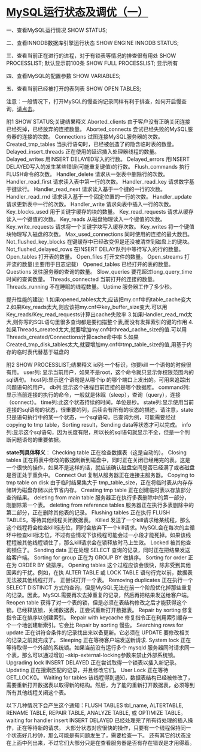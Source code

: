 # [MySQL运行状态及调优（一）](https://www.cnblogs.com/gzgccsu/archive/2013/01/23/2873579.html)

一、查看MySQL运行情况
SHOW STATUS;

二、查看INNODB数据库引擎运行状态
SHOW ENGINE INNODB STATUS;

三、查看当前正在进行的进程，对于有锁表等情况的排查很有用处
SHOW PROCESSLIST; 默认显示前100条
SHOW FULL PROCESSLIST; 显示所有

四、查看MySQL的配置参数
SHOW VARIABLES;

五、查看当前已经被打开的表列表
SHOW OPEN TABLES;

注意：一般情况下，打开MySQL的慢查询记录同样有利于排查，如何开启慢查询，[请点击](http://www.cnblogs.com/gzgccsu/archive/2013/01/23/2873598.html)。

附1 SHOW STATUS;关键结果释义
Aborted_clients 由于客户没有正确关闭连接已经死掉，已经放弃的连接数量。
Aborted_connects 尝试已经失败的MySQL服务器的连接的次数。
Connections 试图连接MySQL服务器的次数。
Created_tmp_tables 当执行语句时，已经被创造了的隐含临时表的数量。
Delayed_insert_threads 正在使用的延迟插入处理器线程的数量。
Delayed_writes 用INSERT DELAYED写入的行数。
Delayed_errors 用INSERT DELAYED写入的发生某些错误(可能重复键值)的行数。
Flush_commands 执行FLUSH命令的次数。
Handler_delete 请求从一张表中删除行的次数。
Handler_read_first 请求读入表中第一行的次数。
Handler_read_key 请求数字基于键读行。
Handler_read_next 请求读入基于一个键的一行的次数。
Handler_read_rnd 请求读入基于一个固定位置的一行的次数。
Handler_update 请求更新表中一行的次数。
Handler_write 请求向表中插入一行的次数。
Key_blocks_used 用于关键字缓存的块的数量。
Key_read_requests 请求从缓存读入一个键值的次数。
Key_reads 从磁盘物理读入一个键值的次数。
Key_write_requests 请求将一个关键字块写入缓存次数。
Key_writes 将一个键值块物理写入磁盘的次数。
Max_used_connections 同时使用的连接的最大数目。
Not_flushed_key_blocks 在键缓存中已经改变但是还没被清空到磁盘上的键块。
Not_flushed_delayed_rows 在INSERT DELAY队列中等待写入的行的数量。
Open_tables 打开表的数量。
Open_files 打开文件的数量。
Open_streams 打开流的数量(主要用于日志记载）
Opened_tables 已经打开的表的数量。
Questions 发往服务器的查询的数量。
Slow_queries 要花超过long_query_time时间的查询数量。
Threads_connected 当前打开的连接的数量。
Threads_running 不在睡眠的线程数量。
Uptime 服务器工作了多少秒。

提升性能的建议:
1.如果opened_tables太大,应该把my.cnf中的table_cache变大
2.如果Key_reads太大,则应该把my.cnf中key_buffer_size变大.可以用Key_reads/Key_read_requests计算出cache失败率
3.如果Handler_read_rnd太大,则你写的SQL语句里很多查询都是要扫描整个表,而没有发挥索引的键的作用
4.如果Threads_created太大,就要增加my.cnf中thread_cache_size的值.可以用Threads_created/Connections计算cache命中率
5.如果Created_tmp_disk_tables太大,就要增加my.cnf中tmp_table_size的值,用基于内存的临时表代替基于磁盘的

附2 SHOW PROCESSLIST;结果释义
id列:一个标识，你要kill 一个语句的时候很有用。
user列: 显示当前用户，如果不是root，这个命令就只显示你权限范围内的sql语句。
host列:显示这个语句是从哪个ip 的哪个端口上发出的。可用来追踪出问题语句的用户。
db列:显示这个进程目前连接的是哪个数据库。
command列:显示当前连接的执行的命令，一般就是休眠（sleep），查询（query），连接（connect）。
time列:此这个状态持续的时间，单位是秒。
state列:显示使用当前连接的sql语句的状态，很重要的列，后续会有所有的状态的描述，请注意，state只是语句执行中的某一个状态，一个sql语句，已查询为例，可能需要经过copying to tmp table，Sorting result，Sending data等状态才可以完成。
info列:显示这个sql语句，因为长度有限，所以长的sql语句就显示不全，但是一个判断问题语句的重要依据。

**state列具体释义**：
Checking table 正在检查数据表（这是自动的）。
Closing tables 正在将表中修改的数据刷新到磁盘中，同时正在关闭已经用完的表。这是一个很快的操作，如果不是这样的话，就应该确认磁盘空间是否已经满了或者磁盘是否正处于重负中。
Connect Out 复制从服务器正在连接主服务器。
Copying to tmp table on disk 由于临时结果集大于 tmp_table_size，正在将临时表从内存存储转为磁盘存储以此节省内存。
Creating tmp table 正在创建临时表以存放部分查询结果。
deleting from main table 服务器正在执行多表删除中的第一部分，刚删除第一个表。
deleting from reference tables 服务器正在执行多表删除中的第二部分，正在删除其他表的记录。
Flushing tables 正在执行 FLUSH TABLES，等待其他线程关闭数据表。
Killed 发送了一个kill请求给某线程，那么这个线程将会检查kill标志位，同时会放弃下一个kill请求。MySQL会在每次的主循环中检查kill标志位，不过有些情况下该线程可能会过一小段才能死掉。如果该线程程被其他线程锁住了，那么kill请求会在锁释放时马上生效。
Locked 被其他查询锁住了。
Sending data 正在处理 SELECT 查询的记录，同时正在把结果发送给客户端。
Sorting for group 正在为 GROUP BY 做排序。
Sorting for order 正在为 ORDER BY 做排序。
Opening tables 这个过程应该会很快，除非受到其他因素的干扰。例如，在执 ALTER TABLE 或 LOCK TABLE 语句行完以前，数据表无法被其他线程打开。 正尝试打开一个表。
Removing duplicates 正在执行一个 SELECT DISTINCT 方式的查询，但是MySQL无法在前一个阶段优化掉那些重复的记录。因此，MySQL需要再次去掉重复的记录，然后再把结果发送给客户端。
Reopen table 获得了对一个表的锁，但是必须在表结构修改之后才能获得这个锁。已经释放锁，关闭数据表，正尝试重新打开数据表。
Repair by sorting 修复指令正在排序以创建索引。
Repair with keycache 修复指令正在利用索引缓存一个一个地创建新索引。它会比 Repair by sorting 慢些。
Searching rows for update 正在讲符合条件的记录找出来以备更新。它必须在 UPDATE 要修改相关的记录之前就完成了。
Sleeping 正在等待客户端发送新请求.
System lock 正在等待取得一个外部的系统锁。如果当前没有运行多个 mysqld 服务器同时请求同一个表，那么可以通过增加 –skip-external-locking参数来禁止外部系统锁。
Upgrading lock INSERT DELAYED 正在尝试取得一个锁表以插入新记录。
Updating 正在搜索匹配的记录，并且修改它们。
User Lock 正在等待 GET_LOCK()。
Waiting for tables 该线程得到通知，数据表结构已经被修改了，需要重新打开数据表以取得新的结构。然后，为了能的重新打开数据表，必须等到所有其他线程关闭这个表。

以下几种情况下会产生这个通知：FLUSH TABLES tbl_name, ALTERTABLE, RENAME TABLE, REPAIR TABLE, ANALYZE TABLE, 或 OPTIMIZE TABLE。
waiting for handler insert INSERT DELAYED 已经处理完了所有待处理的插入操作，正在等待新的请求。 大部分状态对应很快的操作，只要有一个线程保持同一个状态好几秒钟，那么可能是有问题发生了，需要检查一下。
还有其它的状态没在上面中列出来，不过它们大部分只是在查看服务器是否有存在错误是才用得着。